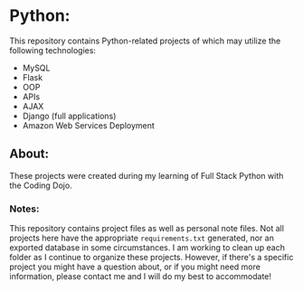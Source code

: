 # Python:
This repository contains Python-related projects of which may utilize the following technologies:
+ MySQL
+ Flask
+ OOP
+ APIs
+ AJAX
+ Django (full applications)
+ Amazon Web Services Deployment

## About:
These projects were created during my learning of Full Stack Python with the Coding Dojo.

### Notes:
This repository contains project files as well as personal note files. Not all projects here have the appropriate `requirements.txt` generated, nor an exported database in some circumstances. I am working to clean up each folder as I continue to organize these projects. However, if there's a specific project you might have a question about, or if you might need more information, please contact me and I will do my best to accommodate!
